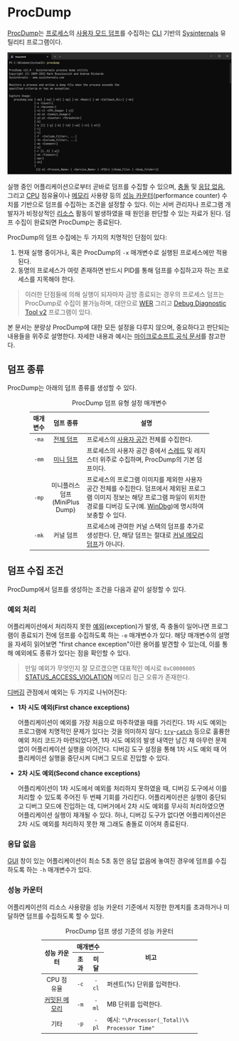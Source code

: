 # ProcDump
[ProcDump](https://aka.ms/procdump)는 [프로세스](ko.Process)의 [사용자 모드 덤프](Dump.md#사용자-모드-덤프)를 수집하는 [CLI](https://ko.wikipedia.org/wiki/명령_줄_인터페이스) 기반의 [Sysinternals](Sysinternals.md) 유틸리티 프로그램이다.

![ProcDump 유틸리티 프로그램](./images/sysinternals_procdump.png)

실행 중인 어플리케이션으로부터 곧바로 덤프를 수집할 수 있으며, [충돌](https://ko.wikipedia.org/wiki/충돌_(컴퓨팅)#애플리케이션_충돌) 및 [응답 없음](https://ko.wikipedia.org/wiki/프리징_(컴퓨팅)), 그리고 [CPU](ko.Processor) 점유율이나 [메모리](Memory.md) 사용량 등의 [성능 카운터](https://learn.microsoft.com/en-us/windows/win32/perfctrs/performance-counters-portal)(performance counter) 수치를 기반으로 덤프를 수집하는 조건을 설정할 수 있다. 이는 서버 관리자나 프로그램 개발자가 비정상적인 [리소스](https://ko.wikipedia.org/wiki/시스템_리소스) 활동이 발생하였을 때 원인을 판단할 수 있는 자료가 된다. 덤프 수집이 완료되면 ProcDump는 종료된다.

ProcDump의 덤프 수집에는 두 가지의 치명적인 단점이 있다:

1. 현재 실행 중이거나, 혹은 ProcDump의 `-x` 매개변수로 실행된 프로세스에만 적용된다.
2. 동명의 프로세스가 여럿 존재하면 반드시 PID를 통해 덤프를 수집하고자 하는 프로세스를 지목해야 한다.

> 이러한 단점들에 의해 실행이 되자마자 금방 종료되는 경우의 프로세스 덤프는 ProcDump로 수집이 불가능하며, 대안으로 [WER](WER.md) 그리고 [Debug Diagnostic Tool v2](https://www.microsoft.com/en-us/download/details.aspx?id=103453) 프로그램이 있다.

본 문서는 분량상 ProcDump에 대한 모든 설정을 다루지 않으며, 중요하다고 판단되는 내용들을 위주로 설명한다. 자세한 내용과 예시는 [마이크로소프트 공식 문서](https://learn.microsoft.com/en-us/sysinternals/downloads/procdump)를 참고한다.

## 덤프 종류
ProcDump는 아래의 덤프 종류를 생성할 수 있다.

<table style="width: 80%; margin-left: auto; margin-right: auto;"><caption style="caption-side: top;">ProcDump 덤프 유형 설정 매개변수</caption><colgroup><col style="width: 10%;"/><col style="width: 20%;"/><col style="width: 70%;"/></colgroup><thead><tr><th style="text-align: center;">매개변수</th><th style="text-align: center;">덤프 종류</th><th style="text-align: center;">설명</th></tr></thead><tbody><tr><td style="text-align: center;"><code>-ma</code></td><td style="text-align: center;"><a href="Dump.md#전체-덤프">전체 덤프</a></td><td>프로세스의 <a href="Process.md#가상-주소-공간">사용자 공간</a> 전체를 수집한다.</td></tr><tr><td style="text-align: center;"><code>-mm</code></td><td style="text-align: center;"><a href="Dump.md#미니-덤프">미니 덤프</a></td><td>프로세스의 사용자 공간 중에서 <a href="Process.md#스레드">스레드</a> 및 레지스터 위주로 수집하며, ProcDump의 기본 덤프이다.</td></tr><tr><td style="text-align: center;"><code>-mp</code></td><td style="text-align: center;">미니플러스 덤프<br/>(MiniPlus Dump)</td><td>프로세스의 프로그램 이미지를 제외한 사용자 공간 전체를 수집한다. 덤프에서 제외된 프로그램 이미지 정보는 해당 프로그램 파일이 위치한 경로를 디버깅 도구(예. <a href="WinDbg.md">WinDbg</a>)에 명시하여 보충할 수 있다.</td></tr><tr><td style="text-align: center;"><code>-mk</code></td><td style="text-align: center;">커널 덤프</td><td>프로세스에 관여한 커널 스택의 덤프를 추가로 생성한다. 단, 해당 덤프는 절대로 <a href="Dump.md#커널-메모리-덤프">커널 메모리 덤프</a>가 아니다.</td></tr></tbody></table>

## 덤프 수집 조건
ProcDump에서 덤프를 생성하는 조건을 다음과 같이 설정할 수 있다.

### 예외 처리
어플리케이션에서 처리하지 못한 [예외](Cpp.md#예외-처리)(exception)가 발생, 즉 충돌이 일어나면 프로그램이 종료되기 전에 덤프를 수집하도록 하는 `-e` 매개변수가 있다. 해당 매개변수의 설명을 자세히 읽어보면 "first chance exception"이란 용어를 발견할 수 있는데, 이를 통해 예외에도 종류가 있다는 점을 확인할 수 있다.

> 만일 예외가 무엇인지 잘 모르겠으면 대표적인 예시로 `0xC0000005` [STATUS_ACCESS_VIOLATION](https://learn.microsoft.com/en-us/openspecs/windows_protocols/ms-erref/596a1078-e883-4972-9bbc-49e60bebca55) 메모리 접근 오류가 존재한다.

[디버깅](https://ko.wikipedia.org/wiki/디버그) 관점에서 예외는 두 가지로 나뉘어진다:

* **1차 시도 예외(First chance exceptions)**

    어플리케이션이 예외를 가장 처음으로 마주하였을 때를 가리킨다. 1차 시도 예외는 프로그램에 치명적인 문제가 있다는 것을 의미하지 않다; [`try`](Cpp.md#try-catch-예외-처리문)-[`catch`](Cpp.md#try-catch-예외-처리문) 등으로 훌륭한 예외 처리 코드가 마련되었다면, 1차 시도 예외의 발생 내역만 남긴 채 아무런 문제 없이 어플리케이션 실행을 이어간다. 디버깅 도구 설정을 통해 1차 시도 예외 때 어플리케이션 실행을 중단시켜 디버그 모드로 진입할 수 있다.

* **2차 시도 예외(Second chance exceptions)**

    어플리케이션이 1차 시도에서 예외를 처리하지 못하였을 때, 디버깅 도구에서 이를 처리할 수 있도록 주어진 두 번째 기회를 가리킨다. 어플리케이션은 실행이 중단되고 디버그 모드에 진입하는 데, 디버거에서 2차 시도 예외를 무사히 처리하였으면 어플리케이션 실행이 재개될 수 있다. 허나, 디버깅 도구가 없다면 어플리케이션은 2차 시도 예외를 처리하지 못한 채 그래도 충돌로 이어져 종료된다.

### 응답 없음
[GUI](https://ko.wikipedia.org/wiki/그래픽_사용자_인터페이스) 창이 있는 어플리케이션이 최소 5초 동안 응답 없음에 놓여진 경우에 덤프를 수집하도록 하는 `-h` 매개변수가 있다.

### 성능 카운터
어플리케이션의 리소스 사용량을 성능 카운터 기준에서 지정한 한계치를 초과하거나 미달하면 덤프를 수집하도록 할 수 있다.

<table style="width: 70%; margin-left: auto; margin-right: auto;"><caption style="caption-side: top;">ProcDump 덤프 생성 기준의 성능 카운터</caption><colgroup><col style="width: 20%;"/><col style="width: 10%;"/><col style="width: 10%;"/><col style="width: 60%;"/></colgroup><thead><tr><th rowspan="2" style="text-align: center;">성능 카운터</th><th colspan="2" style="text-align: center; border-bottom-style: none;">매개변수</th><th rowspan="2" style="text-align: center;">비고</th></tr><tr><th style="text-align: center;">초과</th><th style="text-align: center;">미달</th></tr></thead><tbody><tr><td style="text-align: center;">CPU 점유율</td><td style="text-align: center;"><code>-c</code></td><td style="text-align: center;"><code>-cl</code></td><td>퍼센트(%) 단위를 입력한다.</td></tr><tr><td style="text-align: center;"><a href="Memory.md#커밋된-메모리">커밋된 메모리</a></td><td style="text-align: center;"><code>-m</code></td><td style="text-align: center;"><code>-ml</code></td><td>MB 단위를 입력한다.</td></tr><tr><td style="text-align: center;">기타</td><td style="text-align: center;"><code>-p</code></td><td style="text-align: center;"><code>-pl</code></td><td>예시: <code>"\Processor(_Total)\% Processor Time"</code></td></tr></tbody></table>
